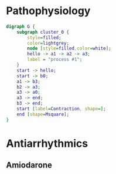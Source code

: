 # Pathophysiology
``` dot
digraph G {
	subgraph cluster_0 {
		style=filled;
		color=lightgrey;
		node [style=filled,color=white];
		hello -> a1 -> a2 -> a3;
		label = "process #1";
	}
	start -> hello;
	start -> b0;
	a1 -> b3;
	b2 -> a3;
	a3 -> a0;
	a3 -> end;
	b3 -> end;
	start [label=Contraction, shape=];
	end [shape=Msquare];
}
```
# Antiarrhythmics
## Amiodarone

